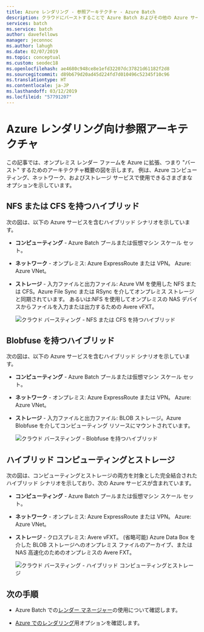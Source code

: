 ```yaml
---
title: Azure レンダリング - 参照アーキテクチャ - Azure Batch
description: クラウドにバーストすることで Azure Batch およびその他の Azure サービスを使用してオンプレミス レンダー ファームを拡張するためのアーキテクチャ
services: batch
ms.service: batch
author: davefellows
manager: jeconnoc
ms.author: lahugh
ms.date: 02/07/2019
ms.topic: conceptual
ms.custom: seodec18
ms.openlocfilehash: ae4680c948ce8e1efd32207dc37821d61182f2d8
ms.sourcegitcommit: d89b679d20ad45d224fd7d010496c52345f10c96
ms.translationtype: HT
ms.contentlocale: ja-JP
ms.lasthandoff: 03/12/2019
ms.locfileid: "57791207"
---
```

# <a name="reference-architectures-for-azure-rendering"></a>Azure レンダリング向け参照アーキテクチャ

この記事では、オンプレミス レンダー ファームを Azure に拡張、つまり "バースト" するためのアーキテクチャ概要の図を示します。 例は、Azure コンピューティング、ネットワーク、およびストレージ サービスで使用できるさまざまなオプションを示しています。

## <a name="hybrid-with-nfs-or-cfs"></a>NFS または CFS を持つハイブリッド

次の図は、以下の Azure サービスを含むハイブリッド シナリオを示しています。

* **コンピューティング** - Azure Batch プールまたは仮想マシン スケール セット。

* **ネットワーク** - オンプレミス: Azure ExpressRoute または VPN。 Azure: Azure VNet。

* **ストレージ** - 入力ファイルと出力ファイル: Azure VM を使用した NFS または CFS。Azure File Sync または RSync を介してオンプレミス ストレージと同期されています。 あるいは:NFS を使用してオンプレミスの NAS デバイスからファイルを入力または出力するための Avere vFXT。

  ![クラウド バースティング - NFS または CFS を持つハイブリッド](./media/batch-rendering-architectures/hybrid-nfs-cfs-avere.png)

## <a name="hybrid-with-blobfuse"></a>Blobfuse を持つハイブリッド

次の図は、以下の Azure サービスを含むハイブリッド シナリオを示しています。

* **コンピューティング** - Azure Batch プールまたは仮想マシン スケール セット。

* **ネットワーク** - オンプレミス: Azure ExpressRoute または VPN。 Azure: Azure VNet。

* **ストレージ** - 入力ファイルと出力ファイル: BLOB ストレージ。Azure Blobfuse を介してコンピューティング リソースにマウントされています。

  ![クラウド バースティング - Blobfuse を持つハイブリッド](./media/batch-rendering-architectures/hybrid-blob-fuse.png)

## <a name="hybrid-compute-and-storage"></a>ハイブリッド コンピューティングとストレージ

次の図は、コンピューティングとストレージの両方を対象とした完全結合されたハイブリッド シナリオを示しており、次の Azure サービスが含まれています。

* **コンピューティング** - Azure Batch プールまたは仮想マシン スケール セット。

* **ネットワーク** - オンプレミス: Azure ExpressRoute または VPN。 Azure: Azure VNet。

* **ストレージ** - クロスプレミス: Avere vFXT。 (省略可能) Azure Data Box を介した BLOB ストレージへのオンプレミス ファイルのアーカイブ、または NAS 高速化のためのオンプレミスの Avere FXT。

  ![クラウド バースティング - ハイブリッド コンピューティングとストレージ](./media/batch-rendering-architectures/hybrid-compute-storage-avere.png)


## <a name="next-steps"></a>次の手順

* Azure Batch での[レンダー マネージャー](batch-rendering-render-managers.md)の使用について確認します。

* [Azure でのレンダリング](batch-rendering-service.md)用オプションを確認します。
